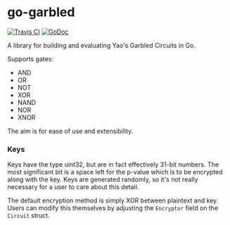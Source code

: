# go-garbled

[![Travis CI](https://travis-ci.org/JoelOtter/go-garbled.svg?branch=master)](https://travis-ci.org/JoelOtter/go-garbled) [![GoDoc](https://godoc.org/github.com/JoelOtter/go-garbled?status.svg)](http://godoc.org/github.com/JoelOtter/go-garbled)

A library for building and evaluating Yao's Garbled Circuits in Go.

Supports gates:
- AND
- OR
- NOT
- XOR
- NAND
- NOR
- XNOR

The aim is for ease of use and extensibility.

### Keys

Keys have the type uint32, but are in fact effectively 31-bit numbers. The most significant bit is a space left for the p-value which is to be encrypted along with the key. Keys are generated randomly, so it's not really necessary for a user to care about this detail.

The default encryption method is simply XOR between plaintext and key. Users can modify this themselves by adjusting the `Encryptor` field on the `Circuit` struct.
